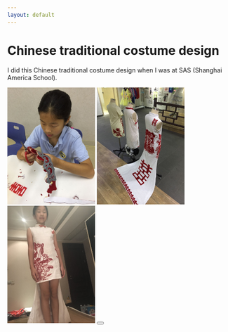 ```yaml
---
layout: default
---
```


# Chinese traditional costume design
  I did this Chinese traditional costume design when I was at SAS (Shanghai America School).

<div class="expandable-container" data-init-height="200px">
    <img src="/images/Grace-art1.jpeg" width="200">
    <img src="/images/Grace-art2.jpeg" width="200">
    <img src="/images/Grace-art3.jpeg" width="200">
    <button class="expander"/>
</div>
